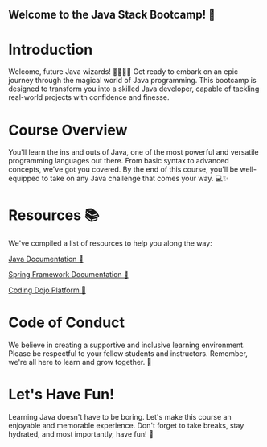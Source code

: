 ## Welcome to the Java Stack Bootcamp! 🚀

# Introduction
Welcome, future Java wizards! 🧙‍♂️🧙‍♀️ Get ready to embark on an epic journey through the magical world of Java programming. This bootcamp is designed to transform you into a skilled Java developer, capable of tackling real-world projects with confidence and finesse.

# Course Overview
You'll learn the ins and outs of Java, one of the most powerful and versatile programming languages out there. From basic syntax to advanced concepts, we've got you covered. By the end of this course, you'll be well-equipped to take on any Java challenge that comes your way. 💻✨

# Resources 📚
We've compiled a list of resources to help you along the way:

[Java Documentation 📖](https://docs.oracle.com/en/java/javase/17/)

[Spring Framework Documentation 🌱](https://spring.io/projects/spring-framework)

[Coding Dojo Platform 🥋](https://login.codingdojo.africa/dashboard)

# Code of Conduct
We believe in creating a supportive and inclusive learning environment. Please be respectful to your fellow students and instructors. Remember, we're all here to learn and grow together. 🌱

# Let's Have Fun!
Learning Java doesn't have to be boring. Let's make this course an enjoyable and memorable experience. Don't forget to take breaks, stay hydrated, and most importantly, have fun! 🎉
